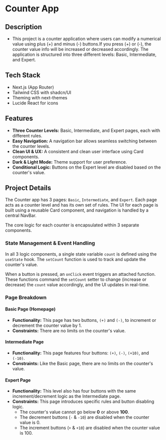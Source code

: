 # Counter App

## Description

- This project is a counter application where users can modify a numerical value using plus (+) and minus (-) buttons.If you press (+) or (-), the counter value info will be increased or decreased accordingly. The application is structured into three different levels: Basic, Intermediate, and Expert.

## Tech Stack

- Next.js (App Router)
- Tailwind CSS with shadcn/UI
- Theming with next-themes
- Lucide React for icons

## Features

- **Three Counter Levels:** Basic, Intermediate, and Expert pages, each with different rules.
- **Easy Navigation:** A navigation bar allows seamless switching between the counter levels.
- **Clean UI & UX:** A consistent and clean user interface using Card components.
- **Dark & Light Mode:** Theme support for user preference.
- **Conditional Logic:** Buttons on the Expert level are disabled based on the counter's value.

## Project Details

The Counter app has 3 pages: `Basic`, `Intermediate`, and `Expert`. Each page acts as a counter level and has its own set of rules. The UI for each page is built using a reusable Card component, and navigation is handled by a central NavBar.

The core logic for each counter is encapsulated within 3 separate components.

### State Management & Event Handling

In all 3 logic components, a single state variable `count` is defined using the `useState` hook. The `setCount` function is used to track and update the counter's value.

When a button is pressed, an `onClick` event triggers an attached function. These functions command the `setCount` setter to change (increase or decrease) the `count` value accordingly, and the UI updates in real-time.

### Page Breakdown

#### Basic Page (Homepage)

- **Functionality:** This page has two buttons, `(+)` and `(-)`, to increment or decrement the counter value by 1.
- **Constraints:** There are no limits on the counter's value.

#### Intermediate Page

- **Functionality:** This page features four buttons: `(+)`, `(-)`, `(+10)`, and `(-10)`.
- **Constraints:** Like the Basic page, there are no limits on the counter's value.

#### Expert Page

- **Functionality:** This level also has four buttons with the same increment/decrement logic as the Intermediate page.
- **Constraints:** This page introduces specific rules and button disabling logic.
    - The counter's value cannot go below **0** or above **100**.
    - The decrement buttons (`-` & `-10`) are disabled when the counter value is 0.
    - The increment buttons (`+` & `+10`) are disabled when the counter value is 100.
